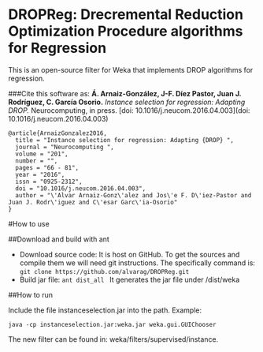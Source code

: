 # DROPReg: Drecremental Reduction Optimization Procedure algorithms for Regression

This is an open-source filter for Weka that implements DROP algorithms for regression.


###Cite this software as:
 **Á. Arnaiz-González, J-F. Díez Pastor, Juan J. Rodríguez, C. García Osorio.** _Instance selection for regression: Adapting DROP._ Neurocomputing, in press. [doi: 10.1016/j.neucom.2016.04.003](doi: 10.1016/j.neucom.2016.04.003)

```
@article{ArnaizGonzalez2016,   
  title = "Instance selection for regression: Adapting {DROP} ",   
  journal = "Neurocomputing ",   
  volume = "201",   
  number = "",   
  pages = "66 - 81",   
  year = "2016",   
  issn = "0925-2312",   
  doi = "10.1016/j.neucom.2016.04.003",   
  author = "\'Alvar Arnaiz-Gonz\'alez and Jos\'e F. D\'iez-Pastor and Juan J. Rodr\'iguez and C\'esar Garc\'ia-Osorio"   
}
```


#How to use

##Download and build with ant
- Download source code: It is host on GitHub. To get the sources and compile them we will need git instructions. The specifically command is:
```git clone https://github.com/alvarag/DROPReg.git ```
- Build jar file: 
```ant dist_all ```
It generates the jar file under /dist/weka



##How to run

Include the file instanceselection.jar into the path. Example: 

```java -cp instanceselection.jar:weka.jar weka.gui.GUIChooser```

The new filter can be found in: weka/filters/supervised/instance.

